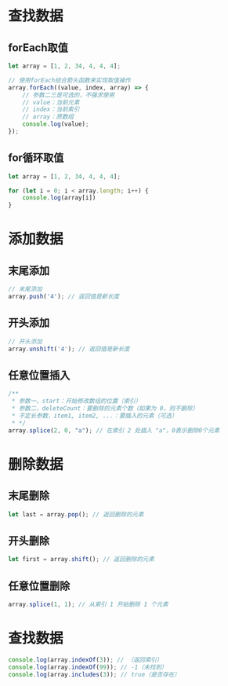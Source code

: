 # 查找数据

## forEach取值

```javascript
let array = [1, 2, 34, 4, 4, 4];

// 使用forEach结合箭头函数来实现取值操作
array.forEach((value, index, array) => {
    // 参数二三是可选的，不强求使用
    // value：当前元素
    // index：当前索引
    // array：原数组
    console.log(value);
});
```

## for循环取值

```javascript
let array = [1, 2, 34, 4, 4, 4];

for (let i = 0; i < array.length; i++) {
    console.log(array[i])
}
```

# 添加数据

## 末尾添加

```javascript
// 末尾添加
array.push('4'); // 返回值是新长度
```

## 开头添加

```javascript
// 开头添加
array.unshift('4'); // 返回值是新长度
```

## 任意位置插入

```javascript
/**
 * 参数一，start：开始修改数组的位置（索引）
 * 参数二，deleteCount：要删除的元素个数（如果为 0，则不删除）
 * 不定长参数，item1, item2, ...：要插入的元素（可选）
 * */
array.splice(2, 0, "a"); // 在索引 2 处插入 "a"，0表示删除0个元素
```

# 删除数据

## 末尾删除

```javascript
let last = array.pop(); // 返回删除的元素
```

## 开头删除

```javascript
let first = array.shift(); // 返回删除的元素
```

## 任意位置删除

```javascript
array.splice(1, 1); // 从索引 1 开始删除 1 个元素
```

# 查找数据

```javascript
console.log(array.indexOf(3)); // （返回索引）
console.log(array.indexOf(99)); // -1（未找到）
console.log(array.includes(3)); // true（是否存在）
```

